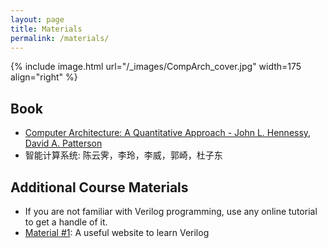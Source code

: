 ```yaml
---
layout: page
title: Materials
permalink: /materials/
---
```


{% include image.html url="/_images/CompArch_cover.jpg" width=175 align="right" %}

## Book

* [Computer Architecture: A Quantitative Approach - John L. Hennessy, David A. Patterson](https://acs.pub.ro/~cpop/SMPA/Computer%20Architecture%20A%20Quantitative%20Approach%20(5th%20edition).pdf)
* 智能计算系统: 陈云霁，李玲，李威，郭崎，杜子东

## Additional Course Materials

* If you are not familiar with Verilog programming, use any online tutorial to get a handle of it.
* [Material #1](https://hdlbits.01xz.net/wiki/Main_Page): A useful website to learn Verilog


